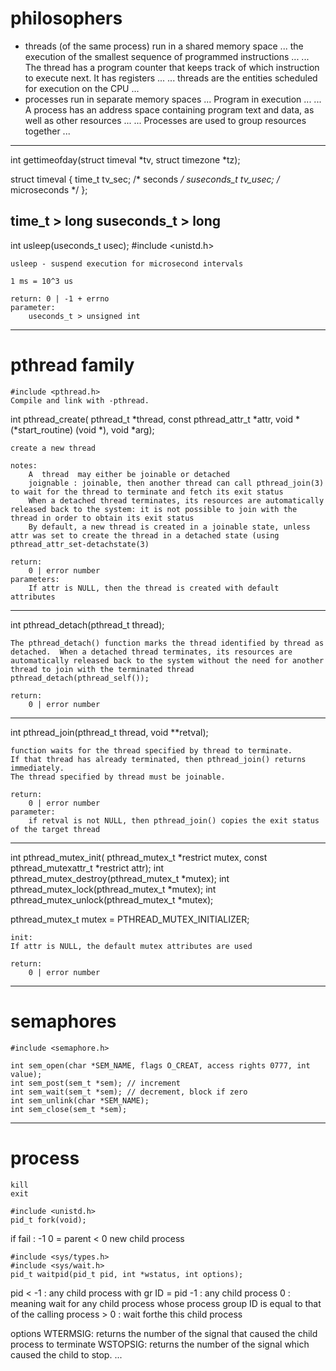 # philosophers

- threads (of the same process) run in a shared memory space
	... the execution of the smallest sequence of programmed instructions ...
	... The thread has a program counter that keeps track of which instruc­tion to execute next. It has registers ...
	... threads are the entities scheduled for execution on the CPU ...
- processes run in separate memory spaces
	... Program in execution ...
	... A process has an address space containing program text and data, as well as other resources ...
	... Processes are used to group resources together ...

---

int gettimeofday(struct timeval *tv, struct timezone *tz);

struct timeval {
	time_t      tv_sec;     /* seconds */
	suseconds_t tv_usec;    /* microseconds */
};

time_t 		> long
suseconds_t > long
---
int usleep(useconds_t usec);
	#include <unistd.h>

	usleep - suspend execution for microsecond intervals

	1 ms = 10^3 us

	return: 0 | -1 + errno
	parameter:
		useconds_t > unsigned int
---

# pthread family 
	#include <pthread.h>
	Compile and link with -pthread.

int pthread_create(	pthread_t *thread,
					const pthread_attr_t *attr,
                    void *(*start_routine) (void *),
					void *arg);

	create a new thread

	notes:
		A  thread  may either be joinable or detached
		joignable : joinable, then another thread can call pthread_join(3) to wait for the thread to terminate and fetch its exit status
		When a detached thread terminates, its resources are automatically released back to the system: it is not possible to join with the thread in order to obtain its exit status
		By default, a new thread is created in a joinable state, unless attr was set to create the thread in a detached state (using pthread_attr_set‐detachstate(3)

	return:
		0 | error number
	parameters:
		If attr is NULL, then the thread is created with default attributes

---

int pthread_detach(pthread_t thread);

	The pthread_detach() function marks the thread identified by thread as detached.  When a detached thread terminates, its resources are automatically released back to the system without the need for another thread to join with the terminated thread
	pthread_detach(pthread_self());

	return:
		0 | error number

---

int pthread_join(pthread_t thread, void **retval);

	function waits for the thread specified by thread to terminate. 
	If that thread has already terminated, then pthread_join() returns immediately.
	The thread specified by thread must be joinable.

	return:
		0 | error number
	parameter:
		if retval is not NULL, then pthread_join() copies the exit status of the target thread

---

int pthread_mutex_init(	pthread_mutex_t *restrict mutex,
           				const pthread_mutexattr_t *restrict attr);
int pthread_mutex_destroy(pthread_mutex_t *mutex);
int pthread_mutex_lock(pthread_mutex_t *mutex);
int pthread_mutex_unlock(pthread_mutex_t *mutex);

pthread_mutex_t mutex = PTHREAD_MUTEX_INITIALIZER;

	init:
	If attr is NULL, the default mutex attributes are used

	return:
		0 | error number

---

# semaphores

`#include <semaphore.h>`

```
int sem_open(char *SEM_NAME, flags O_CREAT, access rights 0777, int value);
int sem_post(sem_t *sem); // increment
int sem_wait(sem_t *sem); // decrement, block if zero
int sem_unlink(char *SEM_NAME);
int sem_close(sem_t *sem);
```

----

# process

```
kill
exit
```
```
#include <unistd.h>
pid_t fork(void);
```
if fail : -1
0 = parent
< 0 new child process
```
#include <sys/types.h>
#include <sys/wait.h>
pid_t waitpid(pid_t pid, int *wstatus, int options);
```
pid  	< -1 	: any child process with gr ID = pid
		-1		: any child process
		0		: meaning wait for any child process whose process group ID is equal to that of the calling process
		> 0		: wait forthe this child process

options		WTERMSIG: returns the number of the signal that caused the child process to terminate
			WSTOPSIG: returns the number of the signal which caused the child to stop.
			...
